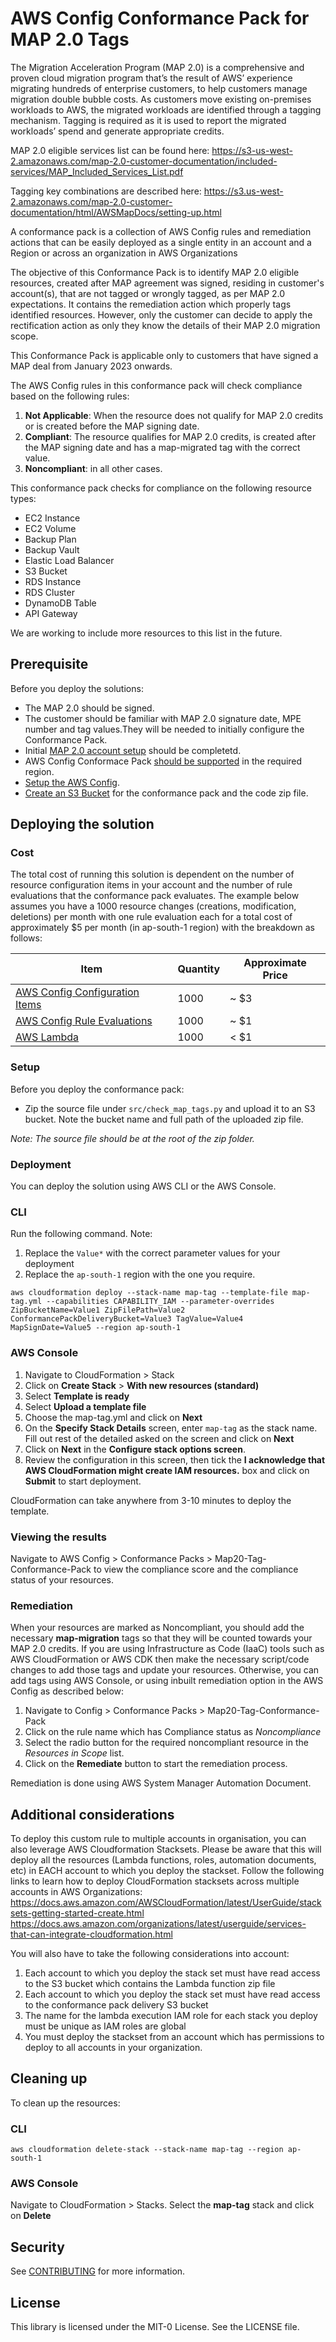 # AWS Config Conformance Pack for MAP 2.0 Tags

The Migration Acceleration Program (MAP 2.0) is a comprehensive and proven cloud migration program that’s the result of AWS’ experience migrating hundreds of enterprise customers, to help customers manage migration double bubble costs.
As customers move  existing on-premises workloads to AWS, the migrated workloads are identified through a tagging mechanism. Tagging is required as it is used to report the migrated workloads’ spend and generate appropriate credits.

MAP 2.0 eligible services list can be found here: https://s3-us-west-2.amazonaws.com/map-2.0-customer-documentation/included-services/MAP_Included_Services_List.pdf

Tagging key combinations are described here: https://s3.us-west-2.amazonaws.com/map-2.0-customer-documentation/html/AWSMapDocs/setting-up.html

A conformance pack is a collection of AWS Config rules and remediation actions that can be easily deployed as a single entity in an account and a Region or across an organization in AWS Organizations

The objective of this Conformance Pack is to identify MAP 2.0 eligible resources, created after MAP agreement was signed, residing in customer's account(s), that are not tagged or wrongly tagged, as per MAP 2.0 expectations. It contains the remediation action which properly tags identified resources.
However, only the customer can decide to apply the rectification action as only they know the details of their MAP 2.0 migration scope. 

This Conformance Pack is applicable only to customers that have signed a MAP deal from January 2023 onwards.

The AWS Config rules in this conformance pack will check compliance based on the following rules:
1. **Not Applicable**: When the resource does not qualify for MAP 2.0 credits or is created before the MAP signing date.
2. **Compliant**: The resource qualifies for MAP 2.0 credits, is created after the MAP signing date and has a map-migrated tag with the correct value.
3. **Noncompliant**: in all other cases.

This conformance pack checks for compliance on the following resource types:
* EC2 Instance
* EC2 Volume
* Backup Plan
* Backup Vault
* Elastic Load Balancer
* S3 Bucket
* RDS Instance
* RDS Cluster
* DynamoDB Table
* API Gateway

We are working to include more resources to this list in the future.

## Prerequisite

Before you deploy the solutions:
* The MAP 2.0 should be signed.
* The customer should be familiar with MAP 2.0 signature date, MPE number and tag values.They will be needed to initially configure the Conformance Pack.
* Initial [MAP 2.0 account setup](https://s3.us-west-2.amazonaws.com/map-2.0-customer-documentation/html/AWSMapDocs/getting-started-step1.html) should be completetd.
* AWS Config Conformace Pack [should be supported](https://docs.aws.amazon.com/config/latest/developerguide/conformance-packs.html#conformance-packs-regions) in the required region.
* [Setup the AWS Config](https://docs.aws.amazon.com/config/latest/developerguide/gs-console.html#gs-console-setting-up.title).
* [Create an S3 Bucket](https://docs.aws.amazon.com/AmazonS3/latest/userguide/creating-bucket.html) for the conformance pack and the code zip file.

## Deploying the solution

### Cost

The total cost of running this solution is dependent on the number of resource configuration items in your account and the number of rule evaluations that the conformance pack evaluates. The example below assumes you have a 1000 resource changes (creations, modification, deletions) per month with one rule evaluation each for a total cost of approximately $5 per month (in ap-south-1 region) with the breakdown as follows:

| Item      | Quantity | Approximate Price |
| ----------- | ----------- | --- |
| [AWS Config Configuration Items](https://aws.amazon.com/config/pricing/)      | 1000       | ~ $3 |
| [AWS Config Rule Evaluations](https://aws.amazon.com/config/pricing/)   | 1000        | ~ $1 |
| [AWS Lambda](https://aws.amazon.com/lambda/pricing/) | 1000 | < $1 | 

### Setup

Before you deploy the conformance pack:

* Zip the source file under `src/check_map_tags.py` and upload it to an S3 bucket. Note the bucket name and full path of the uploaded zip file.

*Note: The source file should be at the root of the zip folder.*

### Deployment

You can deploy the solution using AWS CLI or the AWS Console.

### CLI

Run the following command. Note:
1. Replace the `Value*` with the correct parameter values for your deployment
2. Replace the `ap-south-1` region with the one you require.
```
aws cloudformation deploy --stack-name map-tag --template-file map-tag.yml --capabilities CAPABILITY_IAM --parameter-overrides ZipBucketName=Value1 ZipFilePath=Value2 ConformancePackDeliveryBucket=Value3 TagValue=Value4 MapSignDate=Value5 --region ap-south-1
```

### AWS Console

1. Navigate to CloudFormation > Stack
2. Click on **Create Stack** > **With new resources (standard)**
3. Select **Template is ready**
4. Select **Upload a template file**
5. Choose the map-tag.yml and click on **Next**
6. On the **Specify Stack Details** screen, enter `map-tag` as the stack name. Fill out rest of the detailed asked on the screen and click on **Next**
7. Click on **Next** in the **Configure stack options screen**.
8. Review the configuration in this screen, then tick the **I acknowledge that AWS CloudFormation might create IAM resources.** box and click on **Submit** to start deployment.

CloudFormation can take anywhere from 3-10 minutes to deploy the template.

### Viewing the results

Navigate to AWS Config > Conformance Packs > Map20-Tag-Conformance-Pack to view the compliance score and the compliance status of your resources.

### Remediation

When your resources are marked as Noncompliant, you should add the necessary **map-migration** tags so that they will be counted towards your MAP 2.0 credits. If you are using Infrastructure as Code (IaaC) tools such as AWS CloudFormation or AWS CDK then make the necessary script/code changes to add those tags and update your resources. Otherwise, you can add tags using AWS Console, or using inbuilt remediation option in the AWS Config as described below:

1. Navigate to Config > Conformance Packs > Map20-Tag-Conformance-Pack
2. Click on the rule name which has Compliance status as *Noncompliance*
3. Select the radio button for the required noncompliant resource in the *Resources in Scope* list.
4. Click on the **Remediate** button to start the remediation process.

Remediation is done using AWS System Manager Automation Document. 

## Additional considerations

To deploy this custom rule to multiple accounts in organisation, you can also leverage AWS Cloudformation Stacksets.  Please be aware that this will deploy all the resources (Lambda functions, roles, automation documents, etc) in EACH account to which you deploy the stackset.
Follow the following links to learn how to deploy CloudFormation stacksets across multiple accounts in AWS Organizations:
https://docs.aws.amazon.com/AWSCloudFormation/latest/UserGuide/stacksets-getting-started-create.html
https://docs.aws.amazon.com/organizations/latest/userguide/services-that-can-integrate-cloudformation.html

You will also have to take the following considerations into account:
1. Each account to which you deploy the stack set must have read access to the S3 bucket which contains the Lambda function zip file
2. Each account to which you deploy the stack set must have read access to the conformance pack delivery S3 bucket
3. The name for the lambda execution IAM role for each stack you deploy must be unique as IAM roles are global
4. You must deploy the stackset from an account which has permissions to deploy to all accounts in your organization.

## Cleaning up

To clean up the resources:

### CLI

```
aws cloudformation delete-stack --stack-name map-tag --region ap-south-1
```

### AWS Console

Navigate to CloudFormation > Stacks. Select the **map-tag** stack and click on **Delete**

## Security

See [CONTRIBUTING](CONTRIBUTING.md#security-issue-notifications) for more information.

## License

This library is licensed under the MIT-0 License. See the LICENSE file.
